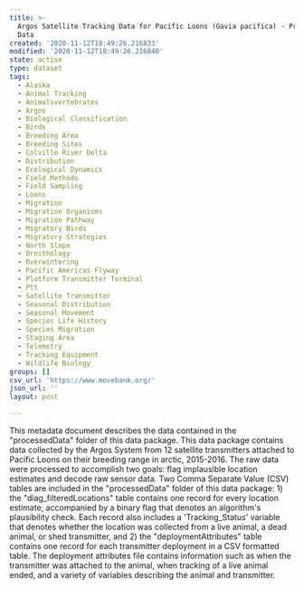 ```yaml
---
title: >-
  Argos Satellite Tracking Data for Pacific Loons (Gavia pacifica) - Processed
  Data
created: '2020-11-12T18:49:26.216833'
modified: '2020-11-12T18:49:26.216840'
state: active
type: dataset
tags:
  - Alaska
  - Animal Tracking
  - Animalsvertebrates
  - Argos
  - Biological Classification
  - Birds
  - Breeding Area
  - Breeding Sites
  - Colville River Delta
  - Distribution
  - Ecological Dynamics
  - Field Methods
  - Field Sampling
  - Loons
  - Migration
  - Migration Organisms
  - Migration Pathway
  - Migratory Birds
  - Migratory Strategies
  - North Slope
  - Ornithology
  - Overwintering
  - Pacific Americas Flyway
  - Platform Transmitter Terminal
  - Ptt
  - Satellite Transmitter
  - Seasonal Distribution
  - Seasonal Movement
  - Species Life History
  - Species Migration
  - Staging Area
  - Telemetry
  - Tracking Equipment
  - Wildlife Biology
groups: []
csv_url: 'https://www.movebank.org/'
json_url: ''
layout: post

---
```

This metadata document describes the data contained in the "processedData" folder of this data package. This data package contains data collected by the Argos System from 12 satellite transmitters attached to Pacific Loons on their breeding range in arctic, 2015-2016. The raw data were processed to accomplish two goals: flag implausible location estimates and decode raw sensor data. Two Comma Separate Value (CSV) tables are included in the "processedData" folder of this data package: 1) the "diag_filteredLocations" table contains one record for every location estimate, accompanied by a binary flag that denotes an algorithm's plausibility check. Each record also includes a 'Tracking_Status' variable that denotes whether the location was collected from a live animal, a dead animal, or shed transmitter, and 2) the "deploymentAttributes" table contains one record for each transmitter deployment in a CSV formatted table. The deployment attributes file contains information such as when the transmitter was attached to the animal, when tracking of a live animal ended, and a variety of variables describing the animal and transmitter.
